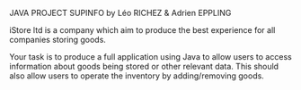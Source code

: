 JAVA PROJECT SUPINFO by Léo RICHEZ & Adrien EPPLING

iStore ltd is a company which aim to produce the best experience for all companies storing goods.

Your task is to produce a full application using Java to allow users to access information about goods being stored or other relevant data. This should also allow users to operate the inventory by adding/removing goods.
